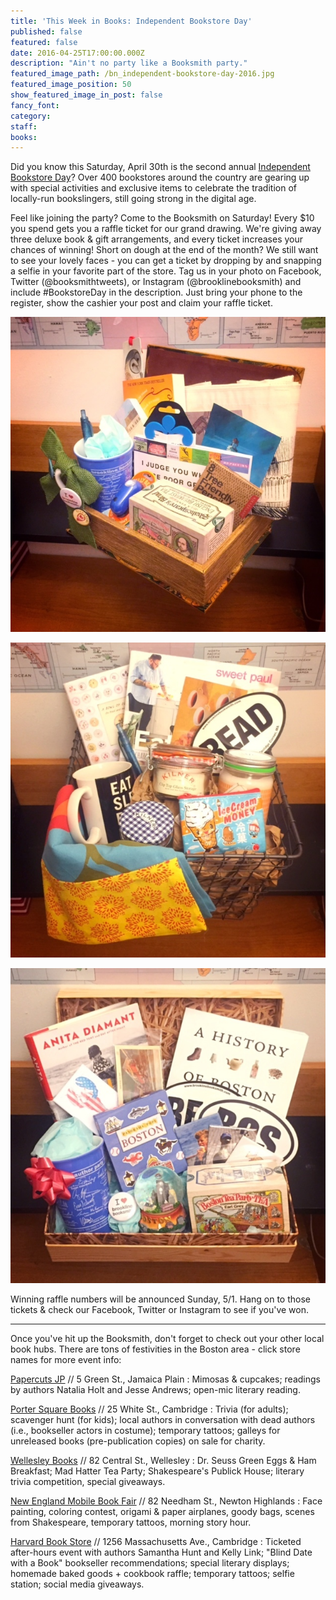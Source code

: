 ```yaml
---
title: 'This Week in Books: Independent Bookstore Day'
published: false
featured: false
date: 2016-04-25T17:00:00.000Z
description: "Ain't no party like a Booksmith party."
featured_image_path: /bn_independent-bookstore-day-2016.jpg
featured_image_position: 50
show_featured_image_in_post: false
fancy_font:
category:
staff:
books:
---
```



Did you know this Saturday, April 30th is the second annual [Independent Bookstore Day](http://www.indiebookstoreday.com/)? Over 400 bookstores around the country are gearing up with special activities and exclusive items to celebrate the tradition of locally-run bookslingers, still going strong in the digital age.

Feel like joining the party? Come to the Booksmith on Saturday! Every $10 you spend gets you a raffle ticket for our grand drawing. We're giving away three deluxe book & gift arrangements, and every ticket increases your chances of winning! Short on dough at the end of the month? We still want to see your lovely faces - you can get a ticket by dropping by and snapping a selfie in your favorite part of the store. Tag us in your photo on Facebook, Twitter (@booksmithtweets), or Instagram (@brooklinebooksmith) and include #BookstoreDay in the description. Just bring your phone to the register, show the cashier your post and claim your raffle ticket.

![](/uploads/versions/img_0739---x----640-640x---.jpg)

![](/uploads/versions/img_0740---x----640-640x---.jpg)

![](/uploads/versions/img_0741---x----640-640x---.jpg)

Winning raffle numbers will be announced Sunday, 5/1. Hang on to those tickets & check our Facebook, Twitter or Instagram to see if you've won.

---

Once you've hit up the Booksmith, don't forget to check out your other local book hubs. There are tons of festivities in the Boston area - click store names for more event info:

[Papercuts JP](http://www.papercutsjp.com/events/2016/4/30/independent-bookstore-day) // 5 Green St., Jamaica Plain : Mimosas & cupcakes; readings by authors Natalia Holt and Jesse Andrews; open-mic literary reading.

[Porter Square Books](http://www.portersquarebooks.com/event/independent-bookstore-day-0) // 25 White St., Cambridge : Trivia (for adults); scavenger hunt (for kids); local authors in conversation with dead authors (i.e., bookseller actors in costume); temporary tattoos; galleys for unreleased books (pre-publication copies) on sale for charity.

[Wellesley Books](http://store.wellesleybooks.com/event/independent-bookstore-day-2016) // 82 Central St., Wellesley : Dr. Seuss Green Eggs & Ham Breakfast; Mad Hatter Tea Party; Shakespeare's Publick House; literary trivia competition, special giveaways.

[New England Mobile Book Fair](http://www.nebookfair.com/event/430-independent-bookstore-day) // 82 Needham St., Newton Highlands : Face painting, coloring contest, origami & paper airplanes, goody bags, scenes from Shakespeare, temporary tattoos, morning story hour.

[Harvard Book Store](http://www.harvard.com/event/after_hours_at_the_bookstore/) // 1256 Massachusetts Ave., Cambridge : Ticketed after-hours event with authors Samantha Hunt and Kelly Link; "Blind Date with a Book" bookseller recommendations; special literary displays; homemade baked goods + cookbook raffle; temporary tattoos; selfie station; social media giveaways.